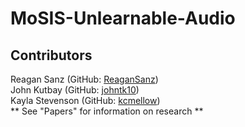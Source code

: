 # MoSIS-Unlearnable-Audio
## Contributors 
Reagan Sanz (GitHub: [ReaganSanz](https://github.com/ReaganSanz))  
John Kutbay (GitHub: [johntk10](https://github.com/johntk10))  
Kayla Stevenson (GitHub: [kcmellow](https://github.com/kcmellow))  
** See "Papers" for information on research **  
